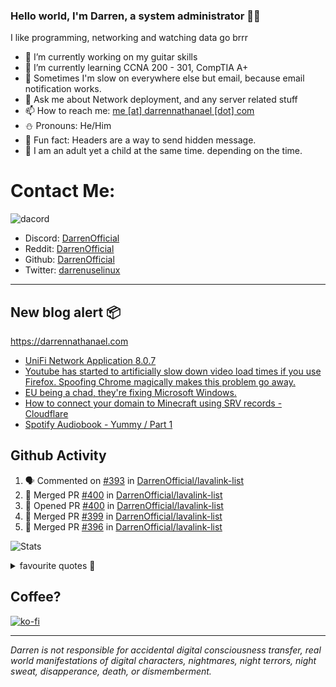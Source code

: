### Hello world, I'm Darren, a system administrator 👨‍💻
I like programming, networking and watching data go brrr


- 🔭 I’m currently working on my guitar skills
- 🌴 I’m currently learning CCNA 200 - 301, CompTIA A+ 
- 🚀 Sometimes I'm slow on everywhere else but email, because email notification works.
- 💬 Ask me about Network deployment, and any server related stuff 
- 📫 How to reach me: [me [at] darrennathanael [dot] com](mailto:me@darrennathanael.com) 
- ⛄️ Pronouns: He/Him
- 🍪 Fun fact: Headers are a way to send hidden message.
- 🍻 I am an adult yet a child at the same time. depending on the time.

# Contact Me:

![dacord](https://discord.c99.nl/widget/theme-4/508296903960821771.png)

- Discord: [DarrenOfficial](https://discord.darrennathanael.com)
- Reddit: [DarrenOfficial](https://reddit.com/u/DarrenOfficiallol)
- Github: [DarrenOfficial](https://github.com/DarrenOfficial)
- Twitter: [darrenuselinux](https://twitter.com/darrenuselinux)


---
## New blog alert 📦
https://darrennathanael.com
<!-- BLOG-POST-LIST:START -->
- [UniFi Network Application 8.0.7](https://blog.darrennathanael.com/posts/unifi-8/)
- [Youtube has started to artificially slow down video load times if you use Firefox. Spoofing Chrome magically makes this problem go away.](https://blog.darrennathanael.com/posts/youtube-has-started-to-artificially-slow-down-video-load-times-if-you-use-firefox/)
- [EU being a chad, they&#39;re fixing Microsoft Windows.](https://blog.darrennathanael.com/posts/eu-fixing-windows/)
- [How to connect your domain to Minecraft using SRV records - Cloudflare](https://blog.darrennathanael.com/posts/setting-up-a-srv-record-for-mc/)
- [Spotify Audiobook - Yummy / Part 1](https://blog.darrennathanael.com/posts/spotify-audiobook-yummy/)
<!-- BLOG-POST-LIST:END -->

## Github Activity
<!--START_SECTION:activity-->
1. 🗣 Commented on [#393](https://github.com/DarrenOfficial/lavalink-list/pull/393#issuecomment-1870047278) in [DarrenOfficial/lavalink-list](https://github.com/DarrenOfficial/lavalink-list)
2. 🎉 Merged PR [#400](https://github.com/DarrenOfficial/lavalink-list/pull/400) in [DarrenOfficial/lavalink-list](https://github.com/DarrenOfficial/lavalink-list)
3. 💪 Opened PR [#400](https://github.com/DarrenOfficial/lavalink-list/pull/400) in [DarrenOfficial/lavalink-list](https://github.com/DarrenOfficial/lavalink-list)
4. 🎉 Merged PR [#399](https://github.com/DarrenOfficial/lavalink-list/pull/399) in [DarrenOfficial/lavalink-list](https://github.com/DarrenOfficial/lavalink-list)
5. 🎉 Merged PR [#396](https://github.com/DarrenOfficial/lavalink-list/pull/396) in [DarrenOfficial/lavalink-list](https://github.com/DarrenOfficial/lavalink-list)
<!--END_SECTION:activity-->


![Stats](https://github-readme-stats.vercel.app/api?username=DarrenOfficial&layout=compact&hide_border=true&hide_title=true&count_private=true&include_all_commits=true&show_icons=true&bg_color=00000000&text_color=c3c6ce&icon_color=4e64f7)


<details>
<summary>favourite quotes 🍻</summary>
<br>
<i>"Always trust what others say or write without ever questioning them. Especially their code."</i> -Albert Einstein
<br><br>
  <i>"If she this easy, then she prolly got a diseasy"</i> -Dr Martin Luther King
  <br><br>
  <i>"If a woman is giving you what you want, it is deception."</i> -Sun Tzu, Art of War
</details>


## Coffee?

[![ko-fi](https://ko-fi.com/img/githubbutton_sm.svg)](https://ko-fi.com/R6R1311CB)

---

_Darren is not responsible for accidental digital consciousness transfer, real world manifestations of digital characters, nightmares, night terrors, night sweat, disapperance, death, or dismemberment._
